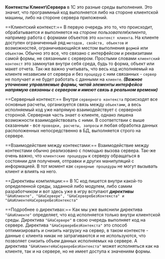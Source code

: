 **Контексты Клиент\Сервера** в 1С это разные среды выполнения. Это значит, что программный код выполняется либо на стороне клиентской машины, либо на стороне сервера приложений.

==Клиентский контекст:==
В первую очередь это то, что происходит, обрабатывается и выполняется на *стороне пользователя\клиента*, например работа с формами объектов это `контекст клиента`. 
На клиенте доступен ограниченный ряд `методов, свойств, объектов` и возможностей, ограничивающийся местом выполнения `формой` или `объектом`. Обычно это все, что связано с интерфейсом и реквизитами самой формы, не связанным с сервером. 
Простыми словами `клиентский контекст` это замкнутая внутри себя среда, будь то форма, объект или макет отчета. Так-же важно учитывать, что весь код исполняемый на клиенте независим от сервера и без `процедур` с ним связанных - `сервер` не получает и не будет работать с данными на `клиенте`.
***(Важное уточнение управляемые формы, читай элементы интерфейса напрямую связанны с сервером и имеют связь в реальном времени)***

==Серверный контекст:==
Внутри `серверного контекста` происходят все основные расчеты, организуется связь между `объектами`, а весь исполняемый код уже напрямую взаимодействует с серверной стороной.
Серверная часть знает о клиенте, однако лишена возможности взаимодействовать с ними.
В соответствии с выше сказанным - все `проводки, расчеты, запросы` и любая обработка данных расположенных непосредственно в БД, выполняется строго на сервере. 

==Взаимодействие между контекстами:==
Взаимодействие между контекстами обычно реализовано с помощью вызова сервера.
Так-же очень важно, что `клиентские процедуры` к серверу обращаться в состоянии для получения, отправки и других манипуляций с информацией. В тот момент как `серверные процедуры` не могут вызывать клиент и влиять на него.  

==Директивы компиляции:==
В 1С код пишется внутри какой-то определенной среды, заданной либо модулем, либо самим разработчиком и вот здесь уже в игру вступают ***директивы***
`"&НаКлиенте", "&НаСервере", "&НаСервереБезКонтекста" и "&НаКлиентеНаСервереБезКонтекста"`

==Подробнее о директивах:==
Как мы уже выяснили директива `"&НаКлиенте"` определяет, что код исполняется только внутри клиентской среды. Директива `"&НаСервере"` в свою очередь выполняет код на сервере. Директива `"&НаСервереБезКонтекста"` это способ оптимизировать и снизить нагрузку на сервер, в таком контексте - данные с клиента никак не затрагиваются и не используются, что позволяет снизить объем данных исполняемых на сервере.
А директива `"&НаКлиентеНаСервереБезКонтекста"` может исполняться как на клиенте, так и на сервере, но не имеет доступа к значениям формы.

